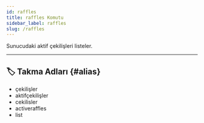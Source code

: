 ```yaml
---
id: raffles
title: raffles Komutu
sidebar_label: raffles
slug: /raffles
---
```

Sunucudaki aktif çekilişleri listeler.

---

## 🏷️ Takma Adları {#alias}

- çekilişler
- aktifçekilişler
- cekilisler
- activeraffles
- list
